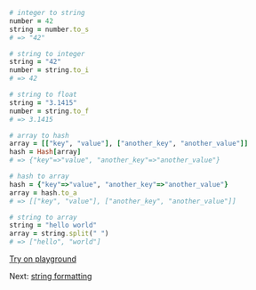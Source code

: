 ```rb
# integer to string
number = 42
string = number.to_s
# => "42"

# string to integer
string = "42"
number = string.to_i
# => 42

# string to float
string = "3.1415"
number = string.to_f
# => 3.1415

# array to hash
array = [["key", "value"], ["another_key", "another_value"]]
hash = Hash[array]
# => {"key"=>"value", "another_key"=>"another_value"}

# hash to array
hash = {"key"=>"value", "another_key"=>"another_value"}
array = hash.to_a
# => [["key", "value"], ["another_key", "another_value"]]

# string to array
string = "hello world"
array = string.split(" ")
# => ["hello", "world"]
```

[Try on playground](https://onecompiler.com/ruby/3yh7dhbz9)

Next: [string formatting](/2022/11/15/string-formatting.html)
